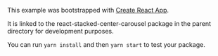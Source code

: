 This example was bootstrapped with [Create React App](https://github.com/facebook/create-react-app).

It is linked to the react-stacked-center-carousel package in the parent directory for development purposes.

You can run `yarn install` and then `yarn start` to test your package.
